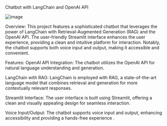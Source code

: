 Chatbot with LangChain and OpenAI API

![image](https://github.com/helloworld2j/streamlit-bot/assets/119477908/92c057c1-c09b-492c-8453-908b922224e3)

Overview:
This project features a sophisticated chatbot that leverages the power of LangChain with Retrieval-Augmented Generation (RAG) and the OpenAI API. The user-friendly Streamlit interface enhances the user experience, providing a clean and intuitive platform for interaction. Notably, the chatbot supports both voice input and output, making it accessible and convenient.

Features:
OpenAI API Integration: The chatbot utilizes the OpenAI API for natural language understanding and generation.

LangChain with RAG:
 LangChain is employed with RAG, a state-of-the-art language model that combines retrieval and generation for more contextually relevant responses.

Streamlit Interface:
 The user interface is built using Streamlit, offering a clean and visually appealing design for seamless interaction.

Voice Input/Output: 
The chatbot supports voice input and output, enhancing accessibility and providing a hands-free experience  .

